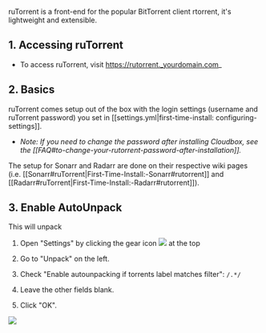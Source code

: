 ruTorrent is a front-end for the popular BitTorrent client rtorrent, it's lightweight and extensible. 


## 1. Accessing ruTorrent

- To access ruTorrent, visit https://rutorrent._yourdomain.com_

## 2. Basics

ruTorrent comes setup out of the box with the login settings (username and ruTorrent password) you set in [[settings.yml|first-time-install: configuring-settings]].

  - _Note: If you need to change the password after installing Cloudbox, see the [[FAQ#to-change-your-rutorrent-password-after-installation]]._

The setup for Sonarr and Radarr are done on their respective wiki pages (i.e. [[Sonarr#ruTorrent|First-Time-Install:-Sonarr#rutorrent]] and [[Radarr#ruTorrent|First-Time-Install:-Radarr#rutorrent]]).

## 3. Enable AutoUnpack

This will unpack 

1. Open "Settings" by clicking the gear icon ![](https://github.com/Novik/ruTorrent/wiki/images/icon06settings.png) at the top

1. Go to "Unpack" on the left. 

1. Check "Enable autounpacking if torrents label matches filter": `/.*/`

1. Leave the other fields blank. 

1. Click "OK". 

![](https://i.imgur.com/YzkJRyf.png)